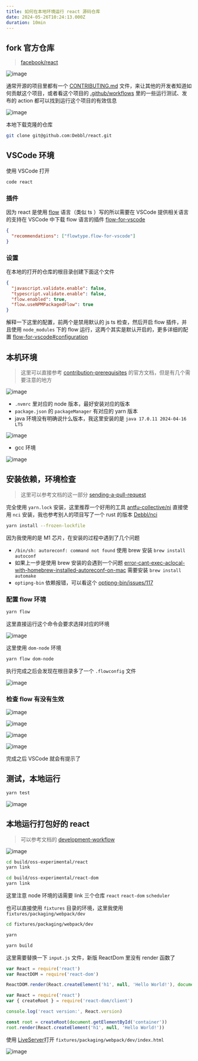 ```yaml
---
title: 如何在本地环境运行 react 源码仓库
date: 2024-05-26T10:24:13.000Z
duration: 10min
---
```


## fork 官方仓库

> [facebook/react](https://github.com/facebook/react)

![image](./images/fork-github-repo.png)

通常开源的项目里都有一个 [CONTRIBUTING.md](https://github.com/facebook/react/blob/main/CONTRIBUTING.md) 文件，来让其他的开发者知道如何贡献这个项目，或者看这个项目的 [.github/workflows](https://github.com/facebook/react/tree/main/.github/workflows) 里的一些运行测试、发布的 action 都可以找到运行这个项目的有效信息

![image](./images/react-github-contributing.png)

本地下载克隆的仓库

```bash
git clone git@github.com:Debbl/react.git
```

## VSCode 环境

使用 VSCode 打开

```bash
code react
```

### 插件

因为 react 是使用 [flow](https://flow.org/) 语言（类似 ts ）写的所以需要在 VSCode 提供相关语言的支持在 VSCode 中下载 flow 语言的插件 [flow-for-vscode](https://marketplace.visualstudio.com/items?itemName=flowtype.flow-for-vscode)

```json title=".vscode/extensions.json"
{
  "recommendations": ["flowtype.flow-for-vscode"]
}
```

### 设置

在本地的打开的仓库的根目录创建下面这个文件

```json title=".vscode/settings.json"
{
  "javascript.validate.enable": false,
  "typescript.validate.enable": false,
  "flow.enabled": true,
  "flow.useNPMPackagedFlow": true
}
```

解释一下这里的配置，前两个是禁用默认的 js ts 检查，然后开启 flow 插件，并且使用 `node_modules` 下的 flow 运行，这两个其实是默认开启的，更多详细的配置 [flow-for-vscode#configuration](https://github.com/flow/flow-for-vscode#configuration)

## 本机环境

> 这里可以直接参考 [contribution-prerequisites](https://legacy.reactjs.org/docs/how-to-contribute.html#contribution-prerequisites) 的官方文档，但是有几个需要注意的地方

![image](./images/react-contribution-prerequisites.png)

- `.nvmrc` 里对应的 node 版本，最好安装对应的版本
- `package.json` 的 `packageManager` 有对应的 yarn 版本
- java 环境没有明确说什么版本，我这里安装的是 `java 17.0.11 2024-04-16 LTS`

![image](./images/java-version.png)

- gcc 环境

![image](./images/gcc-version.png)

## 安装依赖，环境检查

> 这里可以参考文档的这一部分 [sending-a-pull-request](https://legacy.reactjs.org/docs/how-to-contribute.html#sending-a-pull-request)

完全使用 `yarn.lock` 安装，这里推荐一个好用的工具 [antfu-collective/ni](https://github.com/antfu-collective/ni) 直接使用 `nci` 安装，我也参考别人的项目写了一个 rust 的版本 [Debbl/nci](https://github.com/Debbl/nci)

```bash
yarn install --frozen-lockfile
```

因为我使用的是 M1 芯片，在安装的过程中遇到了几个问题

- `/bin/sh: autoreconf: command not found` 使用 brew 安装 `brew install autoconf`
- 如果上一步是使用 brew 安装的会遇到一个问题 [error-cant-exec-aclocal-with-homebrew-installed-autoreconf-on-mac](https://stackoverflow.com/questions/76852766/error-cant-exec-aclocal-with-homebrew-installed-autoreconf-on-mac) 需要安装 `brew install automake`
- `optipng-bin` 依赖报错，可以看这个 [optipng-bin/issues/117](https://github.com/imagemin/optipng-bin/issues/117#issuecomment-1362473572)

### 配置 flow 环境

```bash
yarn flow
```

这里直接运行这个命令会要求选择对应的环境

![image](./images/yarn-flow.png)

这里使用 `dom-node` 环境

```bash
yarn flow dom-node
```

执行完成之后会发现在根目录多了一个 `.flowconfig` 文件

![image](./images/flow-config.png)

### 检查 flow 有没有生效

![image](./images/vscode-flow-reset-client.png)

![image](./images/vscode-select-react-flow-config.png)

![image](./images/vscode-flow-show-client-status.png)

![image](./images/vscode-flow-is-ready.png)

完成之后 VSCode 就会有提示了

## 测试，本地运行

```bash
yarn test
```

![image](./images/react-test.png)

## 本地运行打包好的 react

> 可以参考文档的 [development-workflow](https://legacy.reactjs.org/docs/how-to-contribute.html#development-workflow)

![image](./images/react-build-and-link.png)

```bash
cd build/oss-experimental/react
yarn link

cd build/oss-experimental/react-dom
yarn link
```

这里注意 node 环境的话需要 link 三个仓库 `react` `react-dom` `scheduler`

也可以直接使用 `fixtures` 目录的环境，这里我使用 `fixtures/packaging/webpack/dev`

```bash
cd fixtures/packaging/webpack/dev

yarn

yarn build
```

这里需要替换一下 `input.js` 文件，新版 ReactDom 里没有 render 函数了

```js title="fixtures/packaging/webpack/dev/input.js"
var React = require('react')
var ReactDOM = require('react-dom')

ReactDOM.render(React.createElement('h1', null, 'Hello World!'), document.getElementById('container'))
```

```js
var React = require('react')
var { createRoot } = require('react-dom/client')

console.log('react version:', React.version)

const root = createRoot(document.getElementById('container'))
root.render(React.createElement('h1', null, 'Hello World!'))
```

使用 [LiveServer](https://marketplace.visualstudio.com/items?itemName=ritwickdey.LiveServer)打开 `fixtures/packaging/webpack/dev/index.html`

![image](./images/react-run-done.png)
